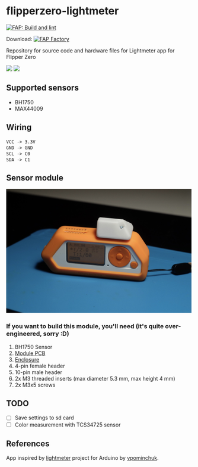 # flipperzero-lightmeter

[![FAP: Build and lint](https://github.com/oleksiikutuzov/flipperzero-lightmeter/actions/workflows/build-and-lint.yml/badge.svg)](https://github.com/oleksiikutuzov/flipperzero-lightmeter/actions/workflows/build-and-lint.yml)

Download: [![FAP Factory](https://flipc.org/api/v1/oleksiikutuzov/flipperzero-lightmeter/badge?root=application)](https://flipc.org/oleksiikutuzov/flipperzero-lightmeter?root=application)

Repository for source code and hardware files for Lightmeter app for Flipper Zero

<img src="images/framed_gui_main.png" width="500px">

<img src="images/framed_gui_lux_meter.png" width="500px">

## Supported sensors

- BH1750
- MAX44009

## Wiring

```
VCC -> 3.3V
GND -> GND
SCL -> C0
SDA -> C1
```

## Sensor module

<img src="module/back.jpg" width="500px">

### If you want to build this module, you'll need (it's quite over-engineered, sorry :D)
1. BH1750 Sensor
2. [Module PCB](https://github.com/oleksiikutuzov/flipperzero-lightmeter/blob/main/module/module_v2_gerber.zip)
3. [Enclosure](https://github.com/oleksiikutuzov/flipperzero-lightmeter/blob/main/module/module_v2_enclosure.stl)
4. 4-pin female header
5. 10-pin male header
6. 2x M3 threaded inserts (max diameter 5.3 mm, max height 4 mm)
7. 2x M3x5 screws

## TODO
- [ ] Save settings to sd card
- [ ] Color measurement with TCS34725 sensor

## References
App inspired by [lightmeter](https://github.com/vpominchuk/lightmeter) project for Arduino by [vpominchuk](https://github.com/vpominchuk).